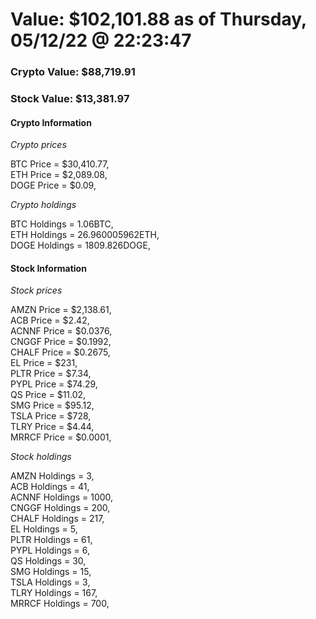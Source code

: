 # Value: $102,101.88 as of Thursday, 05/12/22 @ 22:23:47 

### Crypto Value: $88,719.91

### Stock Value: $13,381.97

#### Crypto Information 
*Crypto prices* 

BTC Price = $30,410.77,  
ETH Price = $2,089.08,  
DOGE Price = $0.09,  


*Crypto holdings* 

BTC Holdings = 1.06BTC,  
ETH Holdings = 26.960005962ETH,  
DOGE Holdings = 1809.826DOGE,  


#### Stock Information 

*Stock prices* 

AMZN Price = $2,138.61,  
ACB Price = $2.42,  
ACNNF Price = $0.0376,  
CNGGF Price = $0.1992,  
CHALF Price = $0.2675,  
EL Price = $231,  
PLTR Price = $7.34,  
PYPL Price = $74.29,  
QS Price = $11.02,  
SMG Price = $95.12,  
TSLA Price = $728,  
TLRY Price = $4.44,  
MRRCF Price = $0.0001,  


*Stock holdings* 

AMZN Holdings = 3,  
ACB Holdings = 41,  
ACNNF Holdings = 1000,  
CNGGF Holdings = 200,  
CHALF Holdings = 217,  
EL Holdings = 5,  
PLTR Holdings = 61,  
PYPL Holdings = 6,  
QS Holdings = 30,  
SMG Holdings = 15,  
TSLA Holdings = 3,  
TLRY Holdings = 167,  
MRRCF Holdings = 700,  


